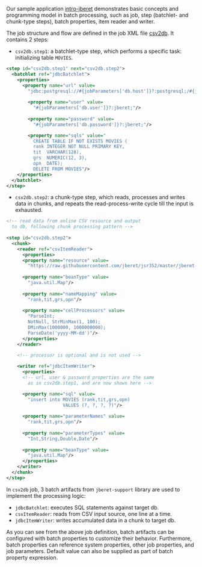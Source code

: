 Our sample application [intro-jberet](https://github.com/jberet/intro-jberet)
demonstrates basic concepts and programming model in batch processing, such as
job, step (batchlet- and chunk-type steps), batch properties, item reader and writer.

The job structure and flow are defined in the job XML file 
[csv2db](https://github.com/jberet/intro-jberet/blob/master/src/main/resources/META-INF/batch-jobs/csv2db.xml).
It contains 2 steps:

* ``csv2db.step1``: a batchlet-type step, which performs a specific task: initializing table ``MOVIES``.

```xml
<step id="csv2db.step1" next="csv2db.step2">
  <batchlet ref="jdbcBatchlet">
    <properties>
      <property name="url" value=
        "jdbc:postgresql://#{jobParameters['db.host']}?:postgresql;/#{jobParameters['db.name']}?:sampledb;"/>
        
        <property name="user" value=
          "#{jobParameters['db.user']}?:jberet;"/>
        
        <property name="password" value=
          "#{jobParameters['db.password']}?:jberet;"/>

        <property name="sqls" value="
          CREATE TABLE IF NOT EXISTS MOVIES (
          rank INTEGER NOT NULL PRIMARY KEY,
          tit  VARCHAR(128),
          grs  NUMERIC(12, 3),
          opn  DATE);
          DELETE FROM MOVIES"/>
    </properties>
  </batchlet>
</step>
```

* ``csv2db.step2``: a chunk-type step, which reads, processes and writes data in chunks, and repeats the 
read-process-write cycle till the input is exhausted. 
                    
```xml
<!-- read data from online CSV resource and output
  to db, following chunk processing pattern -->
     
<step id="csv2db.step2">
  <chunk>
    <reader ref="csvItemReader">
      <properties>
      <property name="resource" value=
        "https://raw.githubusercontent.com/jberet/jsr352/master/jberet-support/src/test/resources/movies-2012.csv"/>
        
      <property name="beanType" value=
        "java.util.Map"/>
        
      <property name="nameMapping" value=
        "rank,tit,grs,opn"/>
        
      <property name="cellProcessors" value= 
        "ParseInt; 
        NotNull, StrMinMax(1, 100); 
        DMinMax(1000000, 1000000000); 
        ParseDate('yyyy-MM-dd')"/>
      </properties>
    </reader>
        
    <!-- processor is optional and is not used -->

    <writer ref="jdbcItemWriter">
      <properties>
      <!-- url, user & password properties are the same 
        as in csv2db.step1, and are now shown here -->

      <property name="sql" value=
        "insert into MOVIES (rank,tit,grs,opn) 
                     VALUES (?, ?, ?, ?)"/>
        
      <property name="parameterNames" value=
        "rank,tit,grs,opn"/>
          
      <property name="parameterTypes" value=
        "Int,String,Double,Date"/>
          
      <property name="beanType" value=
        "java.util.Map"/>
      </properties>
    </writer>
  </chunk>
</step>
```

In ``csv2db`` job, 3 batch artifacts from ``jberet-support`` library are used to implement the processing logic:

* ``jdbcBatchlet``: executes SQL statements against target db.
* ``csvItemReader``: reads from CSV input source, one line at a time.
* ``jdbcItemWriter``: writes accumulated data in a chunk to target db.

As you can see from the above job definition, batch artifacts can be configured with batch properties to
customize their behavior. Furthermore, batch properties can reference system properties, other job properties,
and job parameters. Default value can also be supplied as part of batch property expression.